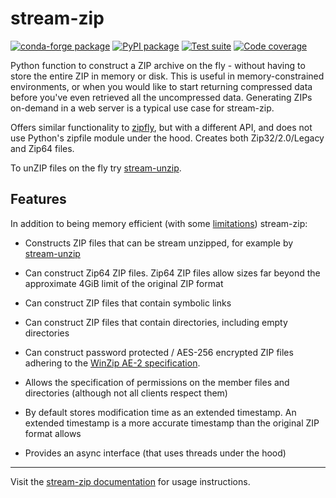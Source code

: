 <!-- --8<-- [start:intro] -->
# stream-zip

[![conda-forge package](https://img.shields.io/conda/v/conda-forge/stream-zip?label=conda-forge&color=%234c1)](https://anaconda.org/conda-forge/stream-zip) [![PyPI package](https://img.shields.io/pypi/v/stream-zip?label=PyPI%20package&color=%234c1)](https://pypi.org/project/stream-zip/) [![Test suite](https://img.shields.io/github/actions/workflow/status/uktrade/stream-zip/test.yml?label=Test%20suite)](https://github.com/uktrade/stream-zip/actions/workflows/test.yml) [![Code coverage](https://img.shields.io/codecov/c/github/uktrade/stream-zip?label=Code%20coverage)](https://app.codecov.io/gh/uktrade/stream-zip)

Python function to construct a ZIP archive on the fly - without having to store the entire ZIP in memory or disk. This is useful in memory-constrained environments, or when you would like to start returning compressed data before you've even retrieved all the uncompressed data. Generating ZIPs on-demand in a web server is a typical use case for stream-zip.

Offers similar functionality to [zipfly](https://github.com/BuzonIO/zipfly), but with a different API, and does not use Python's zipfile module under the hood. Creates both Zip32/2.0/Legacy and Zip64 files.
<!-- --8<-- [end:intro] -->

To unZIP files on the fly try [stream-unzip](https://github.com/uktrade/stream-unzip).

<!-- --8<-- [start:features] -->
## Features

In addition to being memory efficient (with some [limitations](https://stream-zip.docs.trade.gov.uk/get-started/#limitations)) stream-zip:

- Constructs ZIP files that can be stream unzipped, for example by [stream-unzip](https://stream-unzip.docs.trade.gov.uk/)

- Can construct Zip64 ZIP files. Zip64 ZIP files allow sizes far beyond the approximate 4GiB limit of the original ZIP format

- Can construct ZIP files that contain symbolic links

- Can construct ZIP files that contain directories, including empty directories

- Can construct password protected / AES-256 encrypted ZIP files adhering to the [WinZip AE-2 specification](https://www.winzip.com/en/support/aes-encryption/).

- Allows the specification of permissions on the member files and directories (although not all clients respect them)

- By default stores modification time as an extended timestamp. An extended timestamp is a more accurate timestamp than the original ZIP format allows

- Provides an async interface (that uses threads under the hood)

<!-- --8<-- [end:features] -->

---

Visit the [stream-zip documentation](https://stream-zip.docs.trade.gov.uk/) for usage instructions.
